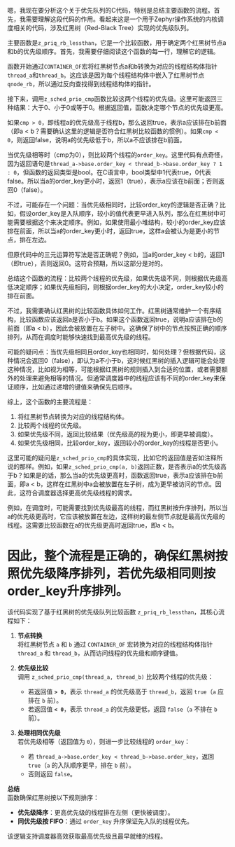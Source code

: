嗯，我现在要分析这个关于优先队列的C代码，特别是总结主要函数的流程。首先，我需要理解这段代码的作用。看起来这是一个用于Zephyr操作系统的内核调度相关的代码，涉及红黑树（Red-Black Tree）实现的优先级队列。

主要函数是`z_priq_rb_lessthan`，它是一个比较函数，用于确定两个红黑树节点a和b的优先级顺序。首先，我需要仔细阅读这个函数的每一行，理解它的逻辑。

函数开始通过`CONTAINER_OF`宏将红黑树节点a和b转换为对应的线程结构体指针`thread_a`和`thread_b`。这应该是因为每个线程结构体中嵌入了红黑树节点`qnode_rb`，所以通过反向查找得到线程结构体的指针。

接下来，调用`z_sched_prio_cmp`函数比较这两个线程的优先级。这里可能返回三种结果：大于0、小于0或等于0。根据返回值，函数决定哪个节点的优先级更高。

如果`cmp > 0`，即线程a的优先级高于线程b，那么返回true，表示a应该排在b前面（即a < b？需要确认这里的逻辑是否符合红黑树比较函数的惯例）。如果`cmp < 0`，则返回false，说明a的优先级低于b，所以a不应该排在b前面。

当优先级相等时（cmp为0），则比较两个线程的`order_key`。这里代码有点奇怪，因为返回语句是`thread_a->base.order_key < thread_b->base.order_key ? 1 : 0`，但函数的返回类型是bool。在C语言中，bool类型中1代表true，0代表false。所以当a的order_key更小时，返回1（true），表示a应该在b前面；否则返回0（false）。

不过，可能存在一个问题：当优先级相同时，比较order_key的逻辑是否正确？比如，假设order_key是入队顺序，较小的值代表更早进入队列，那么在红黑树中可能需要根据这个来决定顺序。例如，如果使用最小堆结构，较小的order_key应该排在前面，所以当a的order_key更小时，返回true，这样a会被认为是更小的节点，排在左边。

但原代码中的三元运算符写法是否正确呢？例如，当a的order_key < b的，返回1（即true），否则返回0。这符合预期，所以这部分是对的。

总结这个函数的流程：比较两个线程的优先级，如果优先级不同，则根据优先级高低决定顺序；如果优先级相同，则根据order_key的大小决定，order_key较小的排在前面。

不过，我需要确认红黑树的比较函数具体如何工作。红黑树通常维护一个有序结构，比较函数应该返回a是否小于b。如果这个函数返回true，说明a应该排在b的前面（即a < b），因此会被放置在左子树中。这确保了树中的节点按照正确的顺序排列，从而在调度时能够快速找到最高优先级的线程。

可能的疑问点：当优先级相同且order_key也相同时，如何处理？但根据代码，这种情况会返回0（false），即认为a不小于b，这时候红黑树的插入逻辑可能会处理这种情况，比如视为相等，可能根据红黑树的规则插入到合适的位置，或者需要额外的处理来避免相等的情况。但通常调度器中的线程应该有不同的order_key来保证顺序，比如通过递增的键值来确保先后顺序。

综上，这个函数的主要流程是：

1. 将红黑树节点转换为对应的线程结构体。
2. 比较两个线程的优先级。
3. 如果优先级不同，返回比较结果（优先级高的视为更小，即更早被调度）。
4. 如果优先级相同，比较order_key，返回较小的order_key的线程是否更小。

这里可能的疑问是`z_sched_prio_cmp`的具体实现，比如它的返回值是否如注释所说的那样。例如，如果`z_sched_prio_cmp(a, b)`返回正数，是否表示a的优先级高于b？如果是的话，那么当a的优先级更高时，函数返回true，表示a应该排在b前面，即a < b，这样在红黑树中a会被放置在左子树，成为更早被访问的节点。因此，这符合调度器选择更高优先级线程的需求。

例如，在调度时，可能需要找到优先级最高的线程，而红黑树按升序排列，所以当a的优先级更高时，它应该被放置在左边，这样树的最左侧节点就是最高优先级的线程。这需要比较函数在a的优先级更高时返回true，即a < b。

因此，整个流程是正确的，确保红黑树按照优先级降序排列，若优先级相同则按order_key升序排列。
================================================
该代码实现了基于红黑树的优先级队列比较函数 `z_priq_rb_lessthan`，其核心流程如下：

1. **节点转换**  
   将红黑树节点 `a` 和 `b` 通过 `CONTAINER_OF` 宏转换为对应的线程结构体指针 `thread_a` 和 `thread_b`，从而访问线程的优先级和顺序键值。

2. **优先级比较**  
   调用 `z_sched_prio_cmp(thread_a, thread_b)` 比较两个线程的优先级：  
   - 若返回值 **`> 0`**，表示 `thread_a` 的优先级高于 `thread_b`，返回 `true`（`a` 应排在 `b` 前）。  
   - 若返回值 **`< 0`**，表示 `thread_a` 的优先级更低，返回 `false`（`a` 不排在 `b` 前）。  

3. **处理相同优先级**  
   若优先级相等（返回值为 `0`），则进一步比较线程的 `order_key`：  
   - 若 `thread_a->base.order_key < thread_b->base.order_key`，返回 `true`（`a` 的入队顺序更早，排在 `b` 前）。  
   - 否则返回 `false`。

**总结**  
函数确保红黑树按以下规则排序：  
- **优先级降序**：更高优先级的线程排在左侧（更快被调度）。  
- **同优先级按 FIFO**：通过 `order_key` 升序保证先入队的线程优先。  

该逻辑支持调度器高效获取最高优先级且最早就绪的线程。